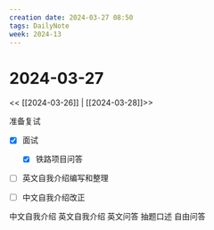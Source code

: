 ```yaml
---
creation date: 2024-03-27 08:50
tags: DailyNote
week: 2024-13
---
```


# 2024-03-27

<< [[2024-03-26]] | [[2024-03-28]]>>


准备复试

- [x] 面试
	- [x] 铁路项目问答

- [ ] 英文自我介绍编写和整理
- [ ] 中文自我介绍改正


中文自我介绍 英文自我介绍 英文问答 抽题口述 自由问答